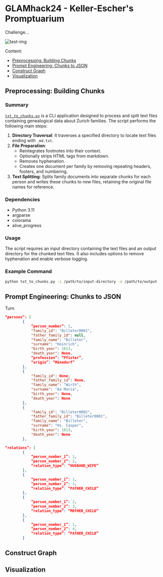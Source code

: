 # GLAMhack24 - Keller-Escher's Promptuarium

Challenge...

![test-img](/img/logo.png)

Content:
- [Preprocessing: Building Chunks](#preprocessing:-building-chunks)
- [Prompt Engineering: Chunks to JSON](#prompt-engineering:-chunks-to-json)
- [Construct Graph](#construct-graph)
- [Visualization](#visualization)


## Preprocessing: Building Chunks
### Summary

[`txt_to_chunks.py`](command:_github.copilot.openRelativePath?%5B%7B%22scheme%22%3A%22file%22%2C%22authority%22%3A%22%22%2C%22path%22%3A%22%2Fhome%2Frued%2Fcarl-escher-promptuarium%2Ftxt_to_chunks.py%22%2C%22query%22%3A%22%22%2C%22fragment%22%3A%22%22%7D%2C%22caa600a5-c058-4497-98ed-d7a3aee56710%22%5D "/home/rued/carl-escher-promptuarium/txt_to_chunks.py") is a CLI application designed to process and split text files containing genealogical data about Zurich families. The script performs the following main steps:

1. **Directory Traversal**: It traverses a specified directory to locate text files ending with `_md.txt`.
2. **File Preparation**:
   - Reintegrates footnotes into their context.
   - Optionally strips HTML tags from markdown.
   - Removes hyphenation.
   - Creates one document per family by removing repeating headers, footers, and numbering.
3. **Text Splitting**: Splits family documents into separate chunks for each person and writes these chunks to new files, retaining the original file names for reference.

### Dependencies
- Python 3.11
- argparse
- colorama
- alive_progress

### Usage
The script requires an input directory containing the text files and an output directory for the chunked text files. It also includes options to remove hyphenation and enable verbose logging.

### Example Command
```bash
python txt_to_chunks.py -i /path/to/input-directory -o /path/to/output-directory -rh -v
```

## Prompt Engineering: Chunks to JSON

Turn 


```json
“persons”: [
        {
            “person_number”: 1,
            "family_id": "Billeter0001",
            "father_family_id": null,
            "family_name": "Billeter",
            "surname": "Heinrich",
            "birth_year": 1613,
            "death_year": None,
            “profession”: “Pfister”,
            “origin”: “Mänedorf”
        },
        {
            "family_id": None,
            "father_family_id": None,
            "family_name": "Wirth",
            "surname": "Aa Maria",
            "birth_year": None,
            "death_year": None
        },
        {
            "family_id": "Billeter0002",
            "father_family_id": "Billeter0001",
            "family_name": "Billeter",
            "surname": "Hs. Caspar",
            "birth_year": 1613,
            "death_year": None
        },
```

```json
“relations”: [
        {
            “person_number_1”: 1, 
            “person_number_2”: 2, 
            “relation_type”: “HUSBAND_WIFE”
        },
        {
            “person_number_1”: 1,
            “person_number_2”: 3,
            “relation_type”: “FATHER_CHILD”
        },
        {
            “person_number_1”: 2,
            “person_number_2”: 3,
            “relation_type”: “MOTHER_CHILD”
        },
        {
            “person_number_1”: 1,
            “person_number_2”: 4,
            “relation_type”: “FATHER_CHILD”
        }
```

## Construct Graph


## Visualization



